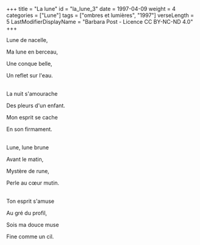 +++
title = "La lune"
id = "la_lune_3"
date = 1997-04-09
weight = 4
categories = ["Lune"]
tags = ["ombres et lumières", "1997"]
verseLength = 5
LastModifierDisplayName = "Barbara Post - Licence CC BY-NC-ND 4.0"
+++

Lune de nacelle,

Ma lune en berceau,

Une conque belle,

Un reflet sur l'eau.

 \
La nuit s'amourache

Des pleurs d'un enfant.

Mon esprit se cache

En son firmament.

 \
Lune, lune brune

Avant le matin,

Mystère de rune,

Perle au cœur mutin.

 \
Ton esprit s'amuse

Au gré du profil,

Sois ma douce muse

Fine comme un cil.
